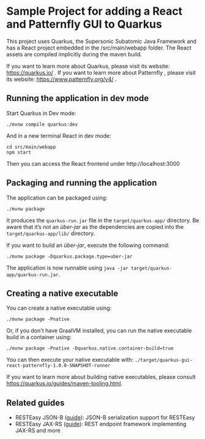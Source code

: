 # Sample Project for adding a React and Patternfly GUI to Quarkus 

This project uses Quarkus, the Supersonic Subatomic Java Framework and has a React project embedded in the /src/main/webapp folder.  The React assets are compiled implicitly during the maven build.  

If you want to learn more about Quarkus, please visit its website: https://quarkus.io/ .
If you want to learn more about Patternfly , please visit its website: https://www.patternfly.org/v4/ .

## Running the application in dev mode

Start Quarkus in Dev mode:
```shell script
./mvnw compile quarkus:dev
```

And in a new terminal React in dev mode:
```shell script
cd src/main/webapp
npm start
```

Then you can access the React frontend under http://localhost:3000

## Packaging and running the application

The application can be packaged using:
```shell script
./mvnw package
```
It produces the `quarkus-run.jar` file in the `target/quarkus-app/` directory.
Be aware that it’s not an _über-jar_ as the dependencies are copied into the `target/quarkus-app/lib/` directory.

If you want to build an _über-jar_, execute the following command:
```shell script
./mvnw package -Dquarkus.package.type=uber-jar
```

The application is now runnable using `java -jar target/quarkus-app/quarkus-run.jar`.

## Creating a native executable

You can create a native executable using: 
```shell script
./mvnw package -Pnative
```

Or, if you don't have GraalVM installed, you can run the native executable build in a container using: 
```shell script
./mvnw package -Pnative -Dquarkus.native.container-build=true
```

You can then execute your native executable with: `./target/quarkus-gui-react-patternfly-1.0.0-SNAPSHOT-runner`

If you want to learn more about building native executables, please consult https://quarkus.io/guides/maven-tooling.html.

## Related guides

- RESTEasy JSON-B ([guide](https://quarkus.io/guides/rest-json)): JSON-B serialization support for RESTEasy
- RESTEasy JAX-RS ([guide](https://quarkus.io/guides/rest-json)): REST endpoint framework implementing JAX-RS and more


